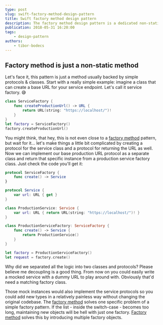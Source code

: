 ```yaml
---
type: post
slug: swift-factory-method-design-pattern
title: Swift factory method design pattern
description: The factory method design pattern is a dedicated non-static method for hiding the creation logic of an object. Let's make it in Swift!
publication: 2018-05-31 16:20:00
tags: 
    - design-pattern
authors:
    - tibor-bodecs
---
```


## Factory method is just a non-static method

Let's face it, this pattern is just a method usually backed by simple protocols & classes. Start with a really simple example: imagine a class that can create a base URL for your service endpoint. Let's call it service factory. 😅

```swift
class ServiceFactory {
    func createProductionUrl() -> URL {
        return URL(string: "https://localhost/")!
    }
}
let factory = ServiceFactory()
factory.createProductionUrl()
```

You might think, that hey, this is not even close to a [factory method](https://medium.com/jeremy-codes/factory-method-in-swift-d5222dd6e61d) pattern, but wait for it... let's make things a little bit complicated by creating a protocol for the service class and a protocol for returning the URL as well. Now we can implement our base production URL protocol as a separate class and return that specific instance from a production service factory class. Just check the code you'll get it:

```swift
protocol ServiceFactory {
    func create() -> Service
}

protocol Service {
    var url: URL { get }
}

class ProductionService: Service {
    var url: URL { return URL(string: "https://localhost/")! }
}

class ProductionServiceFactory: ServiceFactory {
    func create() -> Service {
        return ProductionService()
    }
}

let factory = ProductionServiceFactory()
let request = factory.create()
```

Why did we separated all the logic into two classes and protocols? Please believe me decoupling is a good thing. From now on you could easily write a mocked service with a dummy URL to play around with. Obviously that'd need a matching factory class.

Those mock instances would also implement the service protocols so you could add new types in a relatively painless way without changing the original codebase. The [factory method](https://medium.com/@NilStack/swift-world-design-patterns-factory-method-2be4bb3c73cc) solves one specific problem of a simple factory pattern. If the list - inside the switch-case - becomes too long, maintaining new objects will be hell with just one factory. [Factory method](https://stackoverflow.com/questions/69849/factory-pattern-when-to-use-factory-methods) solves this by introducing multiple factory objects.
